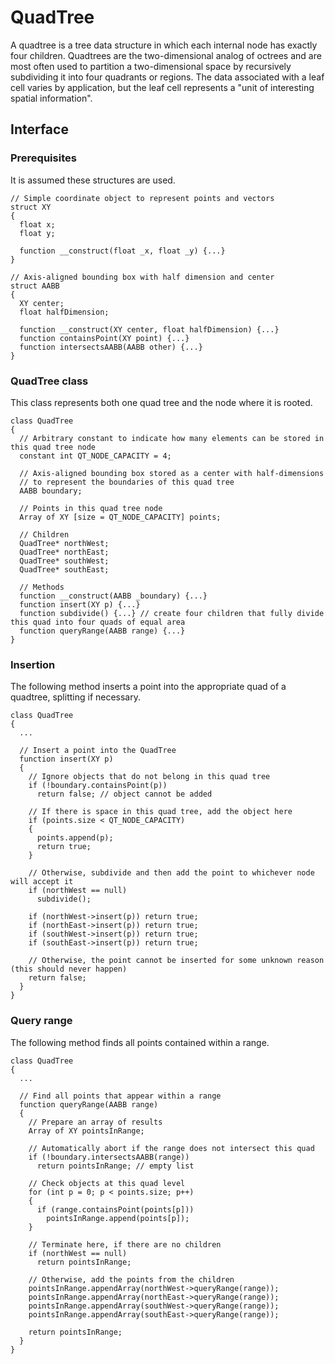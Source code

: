 # QuadTree

A quadtree is a tree data structure in which each internal node has exactly four children. Quadtrees are the two-dimensional analog of octrees and are most often used to partition a two-dimensional space by recursively subdividing it into four quadrants or regions. The data associated with a leaf cell varies by application, but the leaf cell represents a "unit of interesting spatial information".

## Interface

### Prerequisites

It is assumed these structures are used.

```
// Simple coordinate object to represent points and vectors
struct XY
{
  float x;
  float y;

  function __construct(float _x, float _y) {...}
}

// Axis-aligned bounding box with half dimension and center
struct AABB
{
  XY center;
  float halfDimension;

  function __construct(XY center, float halfDimension) {...}
  function containsPoint(XY point) {...}
  function intersectsAABB(AABB other) {...}
}
```

### QuadTree class

This class represents both one quad tree and the node where it is rooted.

```
class QuadTree
{
  // Arbitrary constant to indicate how many elements can be stored in this quad tree node
  constant int QT_NODE_CAPACITY = 4;

  // Axis-aligned bounding box stored as a center with half-dimensions
  // to represent the boundaries of this quad tree
  AABB boundary;

  // Points in this quad tree node
  Array of XY [size = QT_NODE_CAPACITY] points;

  // Children
  QuadTree* northWest;
  QuadTree* northEast;
  QuadTree* southWest;
  QuadTree* southEast;

  // Methods
  function __construct(AABB _boundary) {...}
  function insert(XY p) {...}
  function subdivide() {...} // create four children that fully divide this quad into four quads of equal area
  function queryRange(AABB range) {...}
}
```

### Insertion

The following method inserts a point into the appropriate quad of a quadtree, splitting if necessary.

```
class QuadTree
{
  ...

  // Insert a point into the QuadTree
  function insert(XY p)
  {
    // Ignore objects that do not belong in this quad tree
    if (!boundary.containsPoint(p))
      return false; // object cannot be added

    // If there is space in this quad tree, add the object here
    if (points.size < QT_NODE_CAPACITY)
    {
      points.append(p);
      return true;
    }

    // Otherwise, subdivide and then add the point to whichever node will accept it
    if (northWest == null)
      subdivide();

    if (northWest->insert(p)) return true;
    if (northEast->insert(p)) return true;
    if (southWest->insert(p)) return true;
    if (southEast->insert(p)) return true;

    // Otherwise, the point cannot be inserted for some unknown reason (this should never happen)
    return false;
  }
}
```

### Query range

The following method finds all points contained within a range.

```
class QuadTree
{
  ...

  // Find all points that appear within a range
  function queryRange(AABB range)
  {
    // Prepare an array of results
    Array of XY pointsInRange;

    // Automatically abort if the range does not intersect this quad
    if (!boundary.intersectsAABB(range))
      return pointsInRange; // empty list

    // Check objects at this quad level
    for (int p = 0; p < points.size; p++)
    {
      if (range.containsPoint(points[p]))
        pointsInRange.append(points[p]);
    }

    // Terminate here, if there are no children
    if (northWest == null)
      return pointsInRange;

    // Otherwise, add the points from the children
    pointsInRange.appendArray(northWest->queryRange(range));
    pointsInRange.appendArray(northEast->queryRange(range));
    pointsInRange.appendArray(southWest->queryRange(range));
    pointsInRange.appendArray(southEast->queryRange(range));

    return pointsInRange;
  }
}
```

